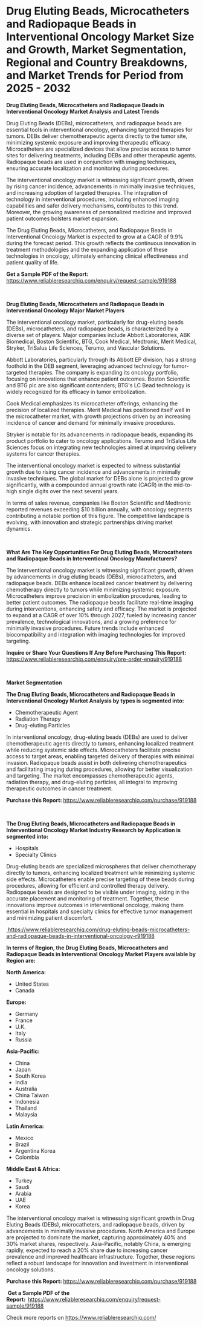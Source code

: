 <p><h1>Drug Eluting Beads, Microcatheters and Radiopaque Beads in Interventional Oncology Market Size and Growth, Market Segmentation, Regional and Country Breakdowns, and Market Trends for Period from 2025 -  2032</h1></p><p><strong>Drug Eluting Beads, Microcatheters and Radiopaque Beads in Interventional Oncology Market Analysis and Latest Trends</strong></p>
<p><p>Drug Eluting Beads (DEBs), microcatheters, and radiopaque beads are essential tools in interventional oncology, enhancing targeted therapies for tumors. DEBs deliver chemotherapeutic agents directly to the tumor site, minimizing systemic exposure and improving therapeutic efficacy. Microcatheters are specialized devices that allow precise access to tumor sites for delivering treatments, including DEBs and other therapeutic agents. Radiopaque beads are used in conjunction with imaging techniques, ensuring accurate localization and monitoring during procedures.</p><p>The interventional oncology market is witnessing significant growth, driven by rising cancer incidence, advancements in minimally invasive techniques, and increasing adoption of targeted therapies. The integration of technology in interventional procedures, including enhanced imaging capabilities and safer delivery mechanisms, contributes to this trend. Moreover, the growing awareness of personalized medicine and improved patient outcomes bolsters market expansion.</p><p>The Drug Eluting Beads, Microcatheters, and Radiopaque Beads in Interventional Oncology Market is expected to grow at a CAGR of 9.9% during the forecast period. This growth reflects the continuous innovation in treatment methodologies and the expanding application of these technologies in oncology, ultimately enhancing clinical effectiveness and patient quality of life.</p></p>
<p><strong>Get a Sample PDF of the Report:&nbsp;</strong> <a href="https://www.reliableresearchiq.com/enquiry/request-sample/919188?utm_campaign=2302&utm_medium=2&utm_source=Github&utm_content=ia&utm_term=03032025&utm_id=drug-eluting-beads-microcatheters-and-radiopaque-beads-in-interventional-oncology">https://www.reliableresearchiq.com/enquiry/request-sample/919188</a></p>
<p>&nbsp;</p>
<p><strong>Drug Eluting Beads, Microcatheters and Radiopaque Beads in Interventional Oncology Major Market Players</strong></p>
<p><p>The interventional oncology market, particularly for drug-eluting beads (DEBs), microcatheters, and radiopaque beads, is characterized by a diverse set of players. Major companies include Abbott Laboratories, ABK Biomedical, Boston Scientific, BTG, Cook Medical, Medtronic, Merit Medical, Stryker, TriSalus Life Sciences, Terumo, and Vascular Solutions.</p><p>Abbott Laboratories, particularly through its Abbott EP division, has a strong foothold in the DEB segment, leveraging advanced technology for tumor-targeted therapies. The company is expanding its oncology portfolio, focusing on innovations that enhance patient outcomes. Boston Scientific and BTG plc are also significant contenders; BTG's LC Bead technology is widely recognized for its efficacy in tumor embolization.</p><p>Cook Medical emphasizes its microcatheter offerings, enhancing the precision of localized therapies. Merit Medical has positioned itself well in the microcatheter market, with growth projections driven by an increasing incidence of cancer and demand for minimally invasive procedures.</p><p>Stryker is notable for its advancements in radiopaque beads, expanding its product portfolio to cater to oncology applications. Terumo and TriSalus Life Sciences focus on integrating new technologies aimed at improving delivery systems for cancer therapies.</p><p>The interventional oncology market is expected to witness substantial growth due to rising cancer incidence and advancements in minimally invasive techniques. The global market for DEBs alone is projected to grow significantly, with a compounded annual growth rate (CAGR) in the mid-to-high single digits over the next several years.</p><p>In terms of sales revenue, companies like Boston Scientific and Medtronic reported revenues exceeding $10 billion annually, with oncology segments contributing a notable portion of this figure. The competitive landscape is evolving, with innovation and strategic partnerships driving market dynamics.</p></p>
<p>&nbsp;</p>
<p><strong>What Are The Key Opportunities For Drug Eluting Beads, Microcatheters and Radiopaque Beads in Interventional Oncology Manufacturers?</strong></p>
<p><p>The interventional oncology market is witnessing significant growth, driven by advancements in drug eluting beads (DEBs), microcatheters, and radiopaque beads. DEBs enhance localized cancer treatment by delivering chemotherapy directly to tumors while minimizing systemic exposure. Microcatheters improve precision in embolization procedures, leading to better patient outcomes. The radiopaque beads facilitate real-time imaging during interventions, enhancing safety and efficacy. The market is projected to expand at a CAGR of over 10% through 2027, fueled by increasing cancer prevalence, technological innovations, and a growing preference for minimally invasive procedures. Future trends include enhanced biocompatibility and integration with imaging technologies for improved targeting.</p></p>
<p><strong>Inquire or Share Your Questions If Any Before Purchasing This Report:</strong> <a href="https://www.reliableresearchiq.com/enquiry/pre-order-enquiry/919188?utm_campaign=2302&utm_medium=2&utm_source=Github&utm_content=ia&utm_term=03032025&utm_id=drug-eluting-beads-microcatheters-and-radiopaque-beads-in-interventional-oncology">https://www.reliableresearchiq.com/enquiry/pre-order-enquiry/919188</a></p>
<p>&nbsp;</p>
<p><strong>Market Segmentation</strong></p>
<p><strong>The Drug Eluting Beads, Microcatheters and Radiopaque Beads in Interventional Oncology Market Analysis by types is segmented into:</strong></p>
<p><ul><li>Chemotherapeutic Agent</li><li>Radiation Therapy</li><li>Drug-eluting Particles</li></ul></p>
<p><p>In interventional oncology, drug-eluting beads (DEBs) are used to deliver chemotherapeutic agents directly to tumors, enhancing localized treatment while reducing systemic side effects. Microcatheters facilitate precise access to target areas, enabling targeted delivery of therapies with minimal invasion. Radiopaque beads assist in both delivering chemotherapeutics and facilitating imaging during procedures, allowing for better visualization and targeting. The market encompasses chemotherapeutic agents, radiation therapy, and drug-eluting particles, all integral to improving therapeutic outcomes in cancer treatment.</p></p>
<p><strong>Purchase this Report:&nbsp;</strong><a href="https://www.reliableresearchiq.com/purchase/919188?utm_campaign=2302&utm_medium=2&utm_source=Github&utm_content=ia&utm_term=03032025&utm_id=drug-eluting-beads-microcatheters-and-radiopaque-beads-in-interventional-oncology">https://www.reliableresearchiq.com/purchase/919188</a></p>
<p>&nbsp;</p>
<p><strong>The Drug Eluting Beads, Microcatheters and Radiopaque Beads in Interventional Oncology Market Industry Research by Application is segmented into:</strong></p>
<p><ul><li>Hospitals</li><li>Specialty Clinics</li></ul></p>
<p><p>Drug-eluting beads are specialized microspheres that deliver chemotherapy directly to tumors, enhancing localized treatment while minimizing systemic side effects. Microcatheters enable precise targeting of these beads during procedures, allowing for efficient and controlled therapy delivery. Radiopaque beads are designed to be visible under imaging, aiding in the accurate placement and monitoring of treatment. Together, these innovations improve outcomes in interventional oncology, making them essential in hospitals and specialty clinics for effective tumor management and minimizing patient discomfort.</p></p>
<p><a href="https://www.reliableresearchiq.com/drug-eluting-beads-microcatheters-and-radiopaque-beads-in-interventional-oncology-r919188?utm_campaign=2302&utm_medium=2&utm_source=Github&utm_content=ia&utm_term=03032025&utm_id=drug-eluting-beads-microcatheters-and-radiopaque-beads-in-interventional-oncology">&nbsp;https://www.reliableresearchiq.com/drug-eluting-beads-microcatheters-and-radiopaque-beads-in-interventional-oncology-r919188</a></p>
<p><strong>In terms of Region, the Drug Eluting Beads, Microcatheters and Radiopaque Beads in Interventional Oncology Market Players available by Region are:</strong></p>
<p>
    <p> <strong> North America: </strong>
        <ul>
            <li>United States</li>
            <li>Canada</li>
        </ul>
        </p> 
    <p> <strong> Europe: </strong>
        <ul>
            <li>Germany</li>
            <li>France</li>
            <li>U.K.</li>
            <li>Italy</li>
            <li>Russia</li>
        </ul>
        </p> 
    <p> <strong> Asia-Pacific: </strong>
        <ul>
            <li>China</li>
            <li>Japan</li>
            <li>South Korea</li>
            <li>India</li>
            <li>Australia</li>
            <li>China Taiwan</li>
            <li>Indonesia</li>
            <li>Thailand</li>
            <li>Malaysia</li>
        </ul>
        </p> 
    <p> <strong> Latin America: </strong>
        <ul>
            <li>Mexico</li>
            <li>Brazil</li>
            <li>Argentina Korea</li>
            <li>Colombia</li>
        </ul>
        </p> 
    <p> <strong> Middle East & Africa: </strong>
        <ul>
            <li>Turkey</li>
            <li>Saudi</li>
            <li>Arabia</li>
            <li>UAE</li>
            <li>Korea</li>
        </ul>
    </p>
    </p>
<p><p>The interventional oncology market is witnessing significant growth in Drug Eluting Beads (DEBs), microcatheters, and radiopaque beads, driven by advancements in minimally invasive procedures. North America and Europe are projected to dominate the market, capturing approximately 40% and 30% market shares, respectively. Asia-Pacific, notably China, is emerging rapidly, expected to reach a 20% share due to increasing cancer prevalence and improved healthcare infrastructure. Together, these regions reflect a robust landscape for innovation and investment in interventional oncology solutions.</p></p>
<p><strong>Purchase this Report: </strong><a href="https://www.reliableresearchiq.com/purchase/919188?utm_campaign=2302&utm_medium=2&utm_source=Github&utm_content=ia&utm_term=03032025&utm_id=drug-eluting-beads-microcatheters-and-radiopaque-beads-in-interventional-oncology">https://www.reliableresearchiq.com/purchase/919188</a></p>
<p>&nbsp;<strong>Get a Sample PDF of the Report:&nbsp;&nbsp;</strong><a href="https://www.reliableresearchiq.com/enquiry/request-sample/919188?utm_campaign=2302&utm_medium=2&utm_source=Github&utm_content=ia&utm_term=03032025&utm_id=drug-eluting-beads-microcatheters-and-radiopaque-beads-in-interventional-oncology">https://www.reliableresearchiq.com/enquiry/request-sample/919188</a></p>
<p><strong></strong></p>
<p>Check more reports on <a href="https://www.reliableresearchiq.com/?utm_campaign=2302&utm_medium=2&utm_source=Github&utm_content=ia&utm_term=03032025&utm_id=drug-eluting-beads-microcatheters-and-radiopaque-beads-in-interventional-oncology">https://www.reliableresearchiq.com/</a></p>